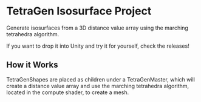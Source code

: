 # TetraGen Isosurface Project
Generate isosurfaces from a 3D distance value array using the marching tetrahedra algorithm.

If you want to drop it into Unity and try it for yourself, check the releases!

How it Works
-
TetraGenShapes are placed as children under a TetraGenMaster, which will create a distance value
array and use the marching tetrahedra algorithm, located in the compute shader, to create a mesh.
